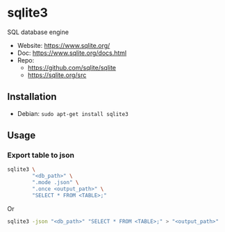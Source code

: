 # sqlite3

SQL database engine

- Website: <https://www.sqlite.org/>
- Doc: <https://www.sqlite.org/docs.html>
- Repo:
  - <https://github.com/sqlite/sqlite>
  - <https://sqlite.org/src>

## Installation

- Debian: `sudo apt-get install sqlite3`

## Usage

### Export table to json

```sh
sqlite3 \
        "<db_path>" \
        ".mode .json" \
        ".once <output_path>" \
        "SELECT * FROM <TABLE>;"
```

Or

```sh
sqlite3 -json "<db_path>" "SELECT * FROM <TABLE>;" > "<output_path>"
```
